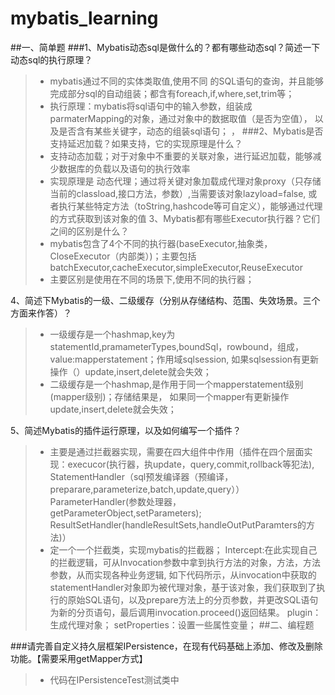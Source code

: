 # mybatis_learning
##一、简单题
###1、Mybatis动态sql是做什么的？都有哪些动态sql？简述一下动态sql的执行原理？
>- mybatis通过不同的实体类取值,使用不同 的SQL语句的查询，并且能够完成部分sql的自动组装；都含有foreach,if,where,set,trim等；
>- 执行原理：mybatis将sql语句中的输入参数，组装成parmaterMapping的对象，通过对象中的数据取值（是否为空值），
以及是否含有某些关键字，动态的组装sql语句；
， 
###2、Mybatis是否支持延迟加载？如果支持，它的实现原理是什么？
>- 支持动态加载；对于对象中不重要的关联对象，进行延迟加载，能够减少数据库的负载以及语句的执行效率
>- 实现原理是 动态代理；通过将关键对象加载成代理对象proxy（只存储当前的classload,接口方法，参数）,当需要该对象lazyload=false,
或者执行某些特定方法（toString,hashcode等可自定义），能够通过代理的方式获取到该对象的值
3、Mybatis都有哪些Executor执行器？它们之间的区别是什么？
>- mybatis包含了4个不同的执行器(baseExecutor,抽象类，CloseExecutor（内部类）)；主要包括batchExecutor,cacheExecutor,simpleExecutor,ReuseExecutor
>- 主要区别是使用在不同的场景下,使用不同的执行器；

4、简述下Mybatis的一级、二级缓存（分别从存储结构、范围、失效场景。三个方面来作答）？
>- 一级缓存是一个hashmap,key为statementId,pramameterTypes,boundSql，rowbound，组成，value:mapperstatement；作用域sqlsession,
    如果sqlsession有更新操作（）update,insert,delete就会失效；
>- 二级缓存是一个hashmap,是作用于同一个mapperstatement级别(mapper级别)；存储结果是， 如果同一个mapper有更新操作update,insert,delete就会失效；

5、简述Mybatis的插件运行原理，以及如何编写一个插件？
>-  主要是通过拦截器实现，需要在四大组件中作用（插件在四个层面实现：execucor(执行器，执update，query,commit,rollback等犯法), StatementHandler（sql预发编译器（预编译，preparare,parameterize,batch,update,query）） ParameterHandler(参数处理器，getParameterObject,setParameters); ResultSetHandler(handleResultSets,handleOutPutParamters的方法)）
>- 定一个一个拦截类，实现mybatis的拦截器；
    Intercept:在此实现自己的拦截逻辑，可从Invocation参数中拿到执行方法的对象，方法，方法参数，从而实现各种业务逻辑, 如下代码所示，从invocation中获取的statementHandler对象即为被代理对象，基于该对象，我们获取到了执行的原始SQL语句，以及prepare方法上的分页参数，并更改SQL语句为新的分页语句，最后调用invocation.proceed()返回结果。
   plugin：生成代理对象；
   setProperties：设置一些属性变量；
##二、编程题

###请完善自定义持久层框架IPersistence，在现有代码基础上添加、修改及删除功能。【需要采用getMapper方式】
>- 代码在IPersistenceTest测试类中
